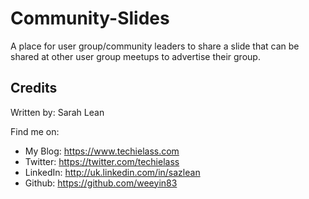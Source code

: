 # Community-Slides

A place for user group/community leaders to share a slide that can be shared at other user group meetups to advertise their group. 



## Credits
Written by: Sarah Lean

Find me on:

* My Blog: https://www.techielass.com
* Twitter: https://twitter.com/techielass
* LinkedIn: http://uk.linkedin.com/in/sazlean
* Github: https://github.com/weeyin83
